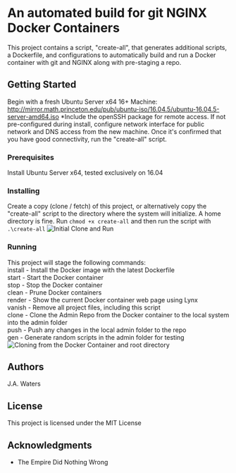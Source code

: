 # An automated build for git NGINX Docker Containers
This project contains a script, "create-all", that generates additional scripts, a Dockerfile, and configurations to automatically build and run a Docker container with git and NGINX along with pre-staging a repo.

## Getting Started
Begin with a fresh Ubuntu Server x64 16+ Machine: http://mirror.math.princeton.edu/pub/ubuntu-iso/16.04.5/ubuntu-16.04.5-server-amd64.iso *Include the openSSH package for remote access. If not pre-configured during install, configure network interface for public network and DNS access from the new machine. Once it's confirmed that you have good connectivity, run the "create-all" script.

### Prerequisites
Install Ubuntu Server x64, tested exclusively on 16.04

### Installing
Create a copy (clone / fetch) of this project, or alternatively copy the "create-all" script to the directory where the system will initialize. A home directory is fine. Run `chmod +x create-all` and then run the script with `.\create-all`
![Initial Clone and Run](https://raw.githubusercontent.com/jacode/gitNginxDockerBuild/master/screen001.png)

### Running
This project will stage the following commands:  
install - Install the Docker image with the latest Dockerfile  
start - Start the Docker container  
stop - Stop the Docker container  
clean - Prune Docker containers  
render - Show the current Docker container web page using Lynx  
vanish - Remove all project files, including this script  
clone - Clone the Admin Repo from the Docker container to the local system into the admin folder  
push - Push any changes in the local admin folder to the repo  
gen - Generate random scripts in the admin folder for testing  
![Cloning from the Docker Container and root directory](https://raw.githubusercontent.com/jacode/gitNginxDockerBuild/master/screen002.png)

## Authors
J.A. Waters

## License

This project is licensed under the MIT License

## Acknowledgments

* The Empire Did Nothing Wrong

